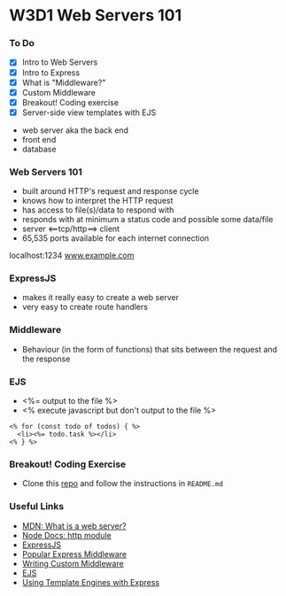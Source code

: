 # W3D1 Web Servers 101

### To Do
- [x] Intro to Web Servers
- [x] Intro to Express
- [x] What is "Middleware?"
- [x] Custom Middleware
- [x] Breakout! Coding exercise
- [x] Server-side view templates with EJS

- web server aka the back end
- front end
- database

### Web Servers 101
- built around HTTP's request and response cycle
- knows how to interpret the HTTP request
- has access to file(s)/data to respond with
- responds with at minimum a status code and possible some data/file
- server <==tcp/http==> client
- 65,535 ports available for each internet connection

localhost:1234
www.example.com

### ExpressJS
- makes it really easy to create a web server
- very easy to create route handlers

### Middleware
- Behaviour (in the form of functions) that sits between the request and the response

### EJS
- <%= output to the file %>
- <% execute javascript but don't output to the file %>

```ejs
<% for (const todo of todos) { %>
  <li><%= todo.task %></li>
<% } %>
```

### Breakout! Coding Exercise
* Clone this [repo](https://github.com/andydlindsay/w03d01-breakout) and follow the instructions in `README.md`

### Useful Links
- [MDN: What is a web server?](https://developer.mozilla.org/en-US/docs/Learn/Common_questions/What_is_a_web_server)
- [Node Docs: http module](https://nodejs.org/api/http.html)
- [ExpressJS](https://expressjs.com/)
- [Popular Express Middleware](https://expressjs.com/en/resources/middleware.html)
- [Writing Custom Middleware](https://expressjs.com/en/guide/writing-middleware.html)
- [EJS](https://ejs.co/)
- [Using Template Engines with Express](https://expressjs.com/en/guide/using-template-engines.html)
